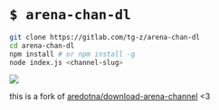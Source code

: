 # `$ arena-chan-dl`

```bash
git clone https://gitlab.com/tg-z/arena-chan-dl
cd arena-chan-dl
npm install # or npm install -g
node index.js <channel-slug>
```

![](http://static.damonzucconi.com/_capture/4mTGkMs6JI.gif)

this is a fork of [aredotna/download-arena-channel](https://github.com/aredotna/download-arena-channel) <3

